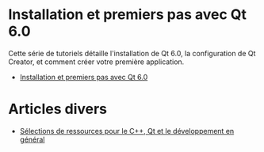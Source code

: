
# Installation et premiers pas avec Qt 6.0

Cette série de tutoriels détaille l'installation de Qt 6.0, la configuration de Qt Creator, et comment créer votre première application.

- [Installation et premiers pas avec Qt 6.0](qt6/index.md)

# Articles divers

- [Sélections de ressources pour le C++, Qt et le développement en général](articles/ressources.md)
